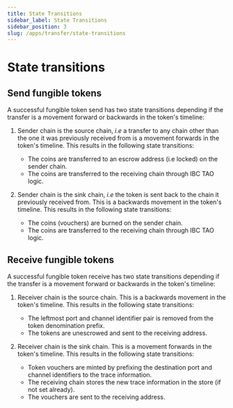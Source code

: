 ```yaml
---
title: State Transitions
sidebar_label: State Transitions
sidebar_position: 3
slug: /apps/transfer/state-transitions
---
```


# State transitions

## Send fungible tokens

A successful fungible token send has two state transitions depending if the transfer is a movement forward or backwards in the token's timeline:

1. Sender chain is the source chain, *i.e* a transfer to any chain other than the one it was previously received from is a movement forwards in the token's timeline. This results in the following state transitions:

   - The coins are transferred to an escrow address (i.e locked) on the sender chain.
   - The coins are transferred to the receiving chain through IBC TAO logic.

2. Sender chain is the sink chain, *i.e* the token is sent back to the chain it previously received from. This is a backwards movement in the token's timeline. This results in the following state transitions:

   - The coins (vouchers) are burned on the sender chain.
   - The coins are transferred to the receiving chain through IBC TAO logic.

## Receive fungible tokens

A successful fungible token receive has two state transitions depending if the transfer is a movement forward or backwards in the token's timeline:

1. Receiver chain is the source chain. This is a backwards movement in the token's timeline. This results in the following state transitions:

   - The leftmost port and channel identifier pair is removed from the token denomination prefix.
   - The tokens are unescrowed and sent to the receiving address.

2. Receiver chain is the sink chain. This is a movement forwards in the token's timeline. This results in the following state transitions:

   - Token vouchers are minted by prefixing the destination port and channel identifiers to the trace information.
   - The receiving chain stores the new trace information in the store (if not set already).
   - The vouchers are sent to the receiving address.
